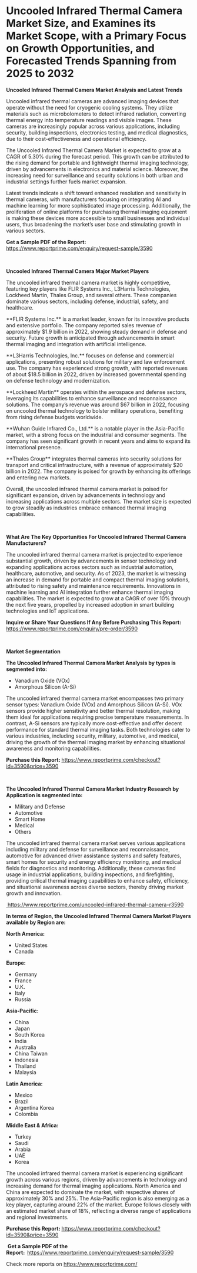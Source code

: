 <p><h1>Uncooled Infrared Thermal Camera Market Size, and Examines its Market Scope, with a Primary Focus on Growth Opportunities, and Forecasted Trends Spanning from 2025 to 2032</h1></p><p><strong>Uncooled Infrared Thermal Camera Market Analysis and Latest Trends</strong></p>
<p><p>Uncooled infrared thermal cameras are advanced imaging devices that operate without the need for cryogenic cooling systems. They utilize materials such as microbolometers to detect infrared radiation, converting thermal energy into temperature readings and visible images. These cameras are increasingly popular across various applications, including security, building inspections, electronics testing, and medical diagnostics, due to their cost-effectiveness and operational efficiency.</p><p>The Uncooled Infrared Thermal Camera Market is expected to grow at a CAGR of 5.30% during the forecast period. This growth can be attributed to the rising demand for portable and lightweight thermal imaging technology, driven by advancements in electronics and material science. Moreover, the increasing need for surveillance and security solutions in both urban and industrial settings further fuels market expansion.</p><p>Latest trends indicate a shift toward enhanced resolution and sensitivity in thermal cameras, with manufacturers focusing on integrating AI and machine learning for more sophisticated image processing. Additionally, the proliferation of online platforms for purchasing thermal imaging equipment is making these devices more accessible to small businesses and individual users, thus broadening the market’s user base and stimulating growth in various sectors.</p></p>
<p><strong>Get a Sample PDF of the Report:&nbsp;</strong> <a href="https://www.reportprime.com/enquiry/request-sample/3590?utm_campaign=2942&utm_medium=2&utm_source=Github&utm_content=ia&utm_term=18032025&utm_id=uncooled-infrared-thermal-camera">https://www.reportprime.com/enquiry/request-sample/3590</a></p>
<p>&nbsp;</p>
<p><strong>Uncooled Infrared Thermal Camera Major Market Players</strong></p>
<p><p>The uncooled infrared thermal camera market is highly competitive, featuring key players like FLIR Systems Inc., L3Harris Technologies, Lockheed Martin, Thales Group, and several others. These companies dominate various sectors, including defense, industrial, safety, and healthcare.</p><p>**FLIR Systems Inc.** is a market leader, known for its innovative products and extensive portfolio. The company reported sales revenue of approximately $1.9 billion in 2022, showing steady demand in defense and security. Future growth is anticipated through advancements in smart thermal imaging and integration with artificial intelligence.</p><p>**L3Harris Technologies, Inc.** focuses on defense and commercial applications, presenting robust solutions for military and law enforcement use. The company has experienced strong growth, with reported revenues of about $18.5 billion in 2022, driven by increased governmental spending on defense technology and modernization.</p><p>**Lockheed Martin** operates within the aerospace and defense sectors, leveraging its capabilities to enhance surveillance and reconnaissance solutions. The company’s revenue was around $67 billion in 2022, focusing on uncooled thermal technology to bolster military operations, benefiting from rising defense budgets worldwide.</p><p>**Wuhan Guide Infrared Co., Ltd.** is a notable player in the Asia-Pacific market, with a strong focus on the industrial and consumer segments. The company has seen significant growth in recent years and aims to expand its international presence.</p><p>**Thales Group** integrates thermal cameras into security solutions for transport and critical infrastructure, with a revenue of approximately $20 billion in 2022. The company is poised for growth by enhancing its offerings and entering new markets.</p><p>Overall, the uncooled infrared thermal camera market is poised for significant expansion, driven by advancements in technology and increasing applications across multiple sectors. The market size is expected to grow steadily as industries embrace enhanced thermal imaging capabilities.</p></p>
<p>&nbsp;</p>
<p><strong>What Are The Key Opportunities For Uncooled Infrared Thermal Camera Manufacturers?</strong></p>
<p><p>The uncooled infrared thermal camera market is projected to experience substantial growth, driven by advancements in sensor technology and expanding applications across sectors such as industrial automation, healthcare, automotive, and security. As of 2023, the market is witnessing an increase in demand for portable and compact thermal imaging solutions, attributed to rising safety and maintenance requirements. Innovations in machine learning and AI integration further enhance thermal imaging capabilities. The market is expected to grow at a CAGR of over 10% through the next five years, propelled by increased adoption in smart building technologies and IoT applications.</p></p>
<p><strong>Inquire or Share Your Questions If Any Before Purchasing This Report:</strong> <a href="https://www.reportprime.com/enquiry/pre-order/3590?utm_campaign=2942&utm_medium=2&utm_source=Github&utm_content=ia&utm_term=18032025&utm_id=uncooled-infrared-thermal-camera">https://www.reportprime.com/enquiry/pre-order/3590</a></p>
<p>&nbsp;</p>
<p><strong>Market Segmentation</strong></p>
<p><strong>The Uncooled Infrared Thermal Camera Market Analysis by types is segmented into:</strong></p>
<p><ul><li>Vanadium Oxide (VOx)</li><li>Amorphous Silicon (A-Si)</li></ul></p>
<p><p>The uncooled infrared thermal camera market encompasses two primary sensor types: Vanadium Oxide (VOx) and Amorphous Silicon (A-Si). VOx sensors provide higher sensitivity and better thermal resolution, making them ideal for applications requiring precise temperature measurements. In contrast, A-Si sensors are typically more cost-effective and offer decent performance for standard thermal imaging tasks. Both technologies cater to various industries, including security, military, automotive, and medical, driving the growth of the thermal imaging market by enhancing situational awareness and monitoring capabilities.</p></p>
<p><strong>Purchase this Report:&nbsp;</strong><a href="https://www.reportprime.com/checkout?id=3590&price=3590&utm_campaign=2942&utm_medium=2&utm_source=Github&utm_content=ia&utm_term=18032025&utm_id=uncooled-infrared-thermal-camera">https://www.reportprime.com/checkout?id=3590&price=3590</a></p>
<p>&nbsp;</p>
<p><strong>The Uncooled Infrared Thermal Camera Market Industry Research by Application is segmented into:</strong></p>
<p><ul><li>Military and Defense</li><li>Automotive</li><li>Smart Home</li><li>Medical</li><li>Others</li></ul></p>
<p><p>The uncooled infrared thermal camera market serves various applications including military and defense for surveillance and reconnaissance, automotive for advanced driver assistance systems and safety features, smart homes for security and energy efficiency monitoring, and medical fields for diagnostics and monitoring. Additionally, these cameras find usage in industrial applications, building inspections, and firefighting, providing critical thermal imaging capabilities to enhance safety, efficiency, and situational awareness across diverse sectors, thereby driving market growth and innovation.</p></p>
<p><a href="https://www.reportprime.com/uncooled-infrared-thermal-camera-r3590?utm_campaign=2942&utm_medium=2&utm_source=Github&utm_content=ia&utm_term=18032025&utm_id=uncooled-infrared-thermal-camera">&nbsp;https://www.reportprime.com/uncooled-infrared-thermal-camera-r3590</a></p>
<p><strong>In terms of Region, the Uncooled Infrared Thermal Camera Market Players available by Region are:</strong></p>
<p>
    <p> <strong> North America: </strong>
        <ul>
            <li>United States</li>
            <li>Canada</li>
        </ul>
        </p> 
    <p> <strong> Europe: </strong>
        <ul>
            <li>Germany</li>
            <li>France</li>
            <li>U.K.</li>
            <li>Italy</li>
            <li>Russia</li>
        </ul>
        </p> 
    <p> <strong> Asia-Pacific: </strong>
        <ul>
            <li>China</li>
            <li>Japan</li>
            <li>South Korea</li>
            <li>India</li>
            <li>Australia</li>
            <li>China Taiwan</li>
            <li>Indonesia</li>
            <li>Thailand</li>
            <li>Malaysia</li>
        </ul>
        </p> 
    <p> <strong> Latin America: </strong>
        <ul>
            <li>Mexico</li>
            <li>Brazil</li>
            <li>Argentina Korea</li>
            <li>Colombia</li>
        </ul>
        </p> 
    <p> <strong> Middle East & Africa: </strong>
        <ul>
            <li>Turkey</li>
            <li>Saudi</li>
            <li>Arabia</li>
            <li>UAE</li>
            <li>Korea</li>
        </ul>
    </p>
    </p>
<p><p>The uncooled infrared thermal camera market is experiencing significant growth across various regions, driven by advancements in technology and increasing demand for thermal imaging applications. North America and China are expected to dominate the market, with respective shares of approximately 30% and 25%. The Asia-Pacific region is also emerging as a key player, capturing around 22% of the market. Europe follows closely with an estimated market share of 18%, reflecting a diverse range of applications and regional investments.</p></p>
<p><strong>Purchase this Report: </strong><a href="https://www.reportprime.com/checkout?id=3590&price=3590&utm_campaign=2942&utm_medium=2&utm_source=Github&utm_content=ia&utm_term=18032025&utm_id=uncooled-infrared-thermal-camera">https://www.reportprime.com/checkout?id=3590&price=3590</a></p>
<p>&nbsp;<strong>Get a Sample PDF of the Report:&nbsp;&nbsp;</strong><a href="https://www.reportprime.com/enquiry/request-sample/3590?utm_campaign=2942&utm_medium=2&utm_source=Github&utm_content=ia&utm_term=18032025&utm_id=uncooled-infrared-thermal-camera">https://www.reportprime.com/enquiry/request-sample/3590</a></p>
<p><strong></strong></p>
<p>Check more reports on <a href="https://www.reportprime.com/?utm_campaign=2942&utm_medium=2&utm_source=Github&utm_content=ia&utm_term=18032025&utm_id=uncooled-infrared-thermal-camera">https://www.reportprime.com/</a></p>